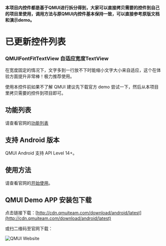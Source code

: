 #### 本项目内控件都是基于QMUI进行拆分得到，大家可以直接拷贝需要的控件到自己的项目里使用，调用方法与原QMUI内控件基本保持一致，可以直接参考原版文档和演示demo。

# 已更新控件列表

### QMUIFontFitTextView 自适应宽度TextView
在宽度固定的情况下，文字多到一行放不下时能缩小文字大小来自适应，这个在体验方面提升非常棒！极力推荐使用。



使用本控件前如果不了解 QMUI 建议先下载官方 demo 尝试一下，然后从本项目里拷贝需要的控件到项目即可。

## 功能列表
请查看官网的[功能列表](http://qmuiteam.com/android/page/document.html)

## 支持 Android 版本
QMUI Android 支持 API Level 14+。

## 使用方法
请查看官网的[开始使用](http://qmuiteam.com/android/page/start.html)。

## QMUI Demo APP 安装包下载
点击链接下载：[http://cdn.qmuiteam.com/download/android/latest](http://cdn.qmuiteam.com/download/android/latest)

或扫二维码至官网下载：

![QMUI Website](http://qmuiteam.com/themes/qmui/public/style/images/independent/AndroidDownloadQRCode_2x.png)
